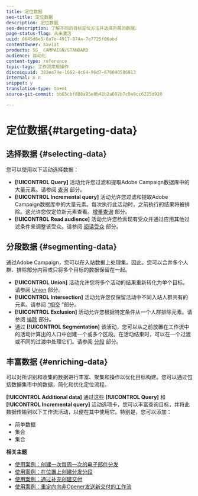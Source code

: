```yaml
---
title: 定位数据
seo-title: 定位数据
description: 定位数据
seo-description: 了解不同的目标定位方法并选择所需的数据。
page-status-flag: 从未激活
uuid: 0645d6e5-6a7e-4917-874a-7e7725f06abd
contentOwner: saviat
products: SG_ CAMPAIGN/STANDARD
audience: 自动化
content-type: reference
topic-tags: 工作流常规操作
discoiquuid: 382ea74e-1662-4c64-96d7-676040586913
internal: n n
snippet: y
translation-type: tm+mt
source-git-commit: bb65cbf808a95e8b42b2a682b7c0a9cc6225d920

---
```



# 定位数据{#targeting-data}

## 选择数据 {#selecting-data}

您可以使用以下活动选择数据：

* **[!UICONTROL Query]** 活动允许您过滤和提取Adobe Campaign数据库中的大量元素。请参阅 [查询](../../automating/using/query.md) 部分。
* **[!UICONTROL Incremental query]** 活动允许您过滤和提取Adobe Campaign数据库中的大量元素。每次执行此活动时，之前执行的结果将被排除。这允许您仅定位新元素查看。[增量查询](../../automating/using/incremental-query.md) 部分。
* **[!UICONTROL Read audience]** 活动允许您检索现有受众并通过应用其他过滤条件来调整该受众。请参阅 [阅读受众](../../automating/using/read-audience.md) 部分。

## 分段数据 {#segmenting-data}

通过Adobe Campaign，您可以在入站数据上处理集。因此，您可以合并多个人群、排除部分内容或只将多个目标的数据保留在一起。

* **[!UICONTROL Union]** 活动允许您将多个活动的结果重新转化为单个目标。请参阅 [Union](../../automating/using/union.md) 部分。
* **[!UICONTROL Intersection]** 活动允许您仅保留活动中不同入站人群共有的元素。请参阅 [“相交](../../automating/using/intersection.md) ”部分。
* **[!UICONTROL Exclusion]** 活动允许您根据特定条件从一个人群排除元素。请参阅 [排除](../../automating/using/exclusion.md) 部分。
* 通过 **[!UICONTROL Segmentation]** 该活动，您可以从之前放置在工作流中的活动计算出的人口中创建一个或多个区段。在活动结束时，可以在一个过渡或不同的过渡中处理它们。请参阅 [分段](../../automating/using/segmentation.md) 部分。

## 丰富数据 {#enriching-data}

可以对所识别和收集的数据进行丰富、聚集和操作以优化目标构建。您可以通过包括数据集市中的数据，简化和优化定位流程。

**[!UICONTROL Additional data]** 通过这些 **[!UICONTROL Query]** 和 **[!UICONTROL Incremental query]** 活动选项卡，您可以丰富查询目标，并将此数据传输到以下工作流活动，以便在其中使用它。特别是，您可以添加：

* 简单数据
* 集合
* 集合

**相关主题**

* [使用案例：创建一次每周一次的电子邮件分发](../../automating/using/workflow-weekly-offer.md)
* [使用案例：在位置上创建分发分段](../../automating/using/workflow-segmentation-location.md)
* [使用案例：通过补充创建交付](../../automating/using/workflow-created-query-with-complement.md)
* [使用案例：重定向向非Opener发送新交付的工作流](../../automating/using/workflow-cross-channel-retargeting.md)
